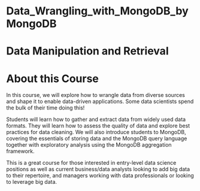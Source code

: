 # Data_Wrangling_with_MongoDB_byMongoDB
# Data Manipulation and Retrieval
# About this Course
In this course, we will explore how to wrangle data from diverse sources and shape it to enable data-driven applications. Some data scientists spend the bulk of their time doing this!

Students will learn how to gather and extract data from widely used data formats. They will learn how to assess the quality of data and explore best practices for data cleaning. We will also introduce students to MongoDB, covering the essentials of storing data and the MongoDB query language together with exploratory analysis using the MongoDB aggregation framework.

This is a great course for those interested in entry-level data science positions as well as current business/data analysts looking to add big data to their repertoire, and managers working with data professionals or looking to leverage big data.
